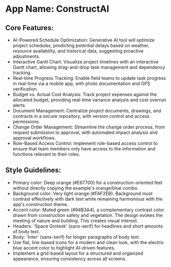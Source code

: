 # **App Name**: ConstructAI

## Core Features:

- AI-Powered Schedule Optimization: Generative AI tool will optimize project schedules, predicting potential delays based on weather, resource availability, and historical data, suggesting proactive adjustments.
- Interactive Gantt Chart: Visualize project timelines with an interactive Gantt chart, allowing drag-and-drop task management and dependency tracking.
- Real-time Progress Tracking: Enable field teams to update task progress in real-time via a mobile app, with photo documentation and GPS verification.
- Budget vs. Actual Cost Analysis: Track project expenses against the allocated budget, providing real-time variance analysis and cost overrun alerts.
- Document Management: Centralize project documents, drawings, and contracts in a secure repository, with version control and access permissions.
- Change Order Management: Streamline the change order process, from request submission to approval, with automated impact analysis and approval workflows.
- Role-Based Access Control: Implement role-based access control to ensure that team members only have access to the information and functions relevant to their roles.

## Style Guidelines:

- Primary color: Deep orange (#E67700) for a construction-oriented feel without directly copying the example's orange/blue combo.
- Background color: Very light orange (#FAF2EB). Background must contrast effectively with dark text while remaining harmonious with the app's construction theme.
- Accent color: Muted green (#94B3A4), a complementary contrast color drawn from construction safety and vegetation. The design evokes the meeting of nature and building.  This creates visual interest.
- Headers: 'Space Grotesk' (sans-serif) for headlines and short amounts of body text.
- Body: 'Inter' (sans-serif) for longer paragraphs of body text.
- Use flat, line-based icons for a modern and clean look, with the electric blue accent color to highlight AI-driven features.
- Implement a grid-based layout for a structured and organized appearance, ensuring consistency across all screens.
